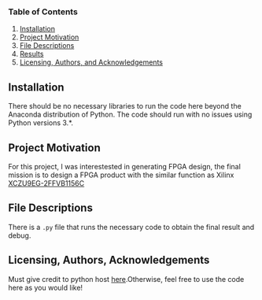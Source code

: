 
### Table of Contents

1. [Installation](#installation)
2. [Project Motivation](#motivation)
3. [File Descriptions](#files)
4. [Results](#results)
5. [Licensing, Authors, and Acknowledgements](#licensing)

## Installation <a name="installation"></a>

There should be no necessary libraries to run the code here beyond the Anaconda distribution of Python.  The code should run with no issues using Python versions 3.*.

## Project Motivation<a name="motivation"></a>

For this project, I was interestested in generating FPGA design, the final mission is to design a FPGA product with the similar function as Xilinx [XCZU9EG-2FFVB1156C](https://starriver-electronics.com/product/details/xilinx-inc/xczu9eg-2ffvb1156c.html)


## File Descriptions <a name="files"></a>

There is a  `.py` file that runs the necessary code to obtain the final result and debug.

## Licensing, Authors, Acknowledgements<a name="licensing"></a>

Must give credit to python host [here](https://pythonhosted.org/SyntheSys/tutorial/tutorial.html).Otherwise, feel free to use the code here as you would like! 

